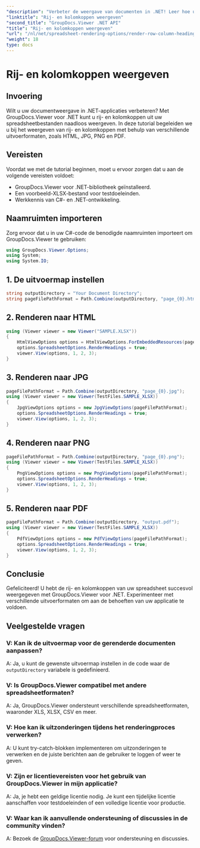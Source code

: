```yaml
---
"description": "Verbeter de weergave van documenten in .NET! Leer hoe u rij- en kolomkoppen kunt weergeven met GroupDocs.Viewer voor .NET. Ontdek HTML-, JPG-, PNG- en PDF-uitvoer."
"linktitle": "Rij- en kolomkoppen weergeven"
"second_title": "GroupDocs.Viewer .NET API"
"title": "Rij- en kolomkoppen weergeven"
"url": "/nl/net/spreadsheet-rendering-options/render-row-column-headings/"
"weight": 18
type: docs
---
```

# Rij- en kolomkoppen weergeven

## Invoering
Wilt u uw documentweergave in .NET-applicaties verbeteren? Met GroupDocs.Viewer voor .NET kunt u rij- en kolomkoppen uit uw spreadsheetbestanden naadloos weergeven. In deze tutorial begeleiden we u bij het weergeven van rij- en kolomkoppen met behulp van verschillende uitvoerformaten, zoals HTML, JPG, PNG en PDF.
## Vereisten
Voordat we met de tutorial beginnen, moet u ervoor zorgen dat u aan de volgende vereisten voldoet:
- GroupDocs.Viewer voor .NET-bibliotheek geïnstalleerd.
- Een voorbeeld-XLSX-bestand voor testdoeleinden.
- Werkkennis van C#- en .NET-ontwikkeling.
## Naamruimten importeren
Zorg ervoor dat u in uw C#-code de benodigde naamruimten importeert om GroupDocs.Viewer te gebruiken:
```csharp
using GroupDocs.Viewer.Options;
using System;
using System.IO;
```
## 1. De uitvoermap instellen
```csharp
string outputDirectory = "Your Document Directory";
string pageFilePathFormat = Path.Combine(outputDirectory, "page_{0}.html");
```
## 2. Renderen naar HTML
```csharp
using (Viewer viewer = new Viewer("SAMPLE.XLSX"))
{
    HtmlViewOptions options = HtmlViewOptions.ForEmbeddedResources(pageFilePathFormat);
    options.SpreadsheetOptions.RenderHeadings = true;
    viewer.View(options, 1, 2, 3);
}
```
## 3. Renderen naar JPG
```csharp
pageFilePathFormat = Path.Combine(outputDirectory, "page_{0}.jpg");
using (Viewer viewer = new Viewer(TestFiles.SAMPLE_XLSX))
{
    JpgViewOptions options = new JpgViewOptions(pageFilePathFormat);
    options.SpreadsheetOptions.RenderHeadings = true;
    viewer.View(options, 1, 2, 3);
}
```
## 4. Renderen naar PNG
```csharp
pageFilePathFormat = Path.Combine(outputDirectory, "page_{0}.png");
using (Viewer viewer = new Viewer(TestFiles.SAMPLE_XLSX))
{
    PngViewOptions options = new PngViewOptions(pageFilePathFormat);
    options.SpreadsheetOptions.RenderHeadings = true;
    viewer.View(options, 1, 2, 3);
}
```
## 5. Renderen naar PDF
```csharp
pageFilePathFormat = Path.Combine(outputDirectory, "output.pdf");
using (Viewer viewer = new Viewer(TestFiles.SAMPLE_XLSX))
{
    PdfViewOptions options = new PdfViewOptions(pageFilePathFormat);
    options.SpreadsheetOptions.RenderHeadings = true;
    viewer.View(options, 1, 2, 3);
}
```
## Conclusie
Gefeliciteerd! U hebt de rij- en kolomkoppen van uw spreadsheet succesvol weergegeven met GroupDocs.Viewer voor .NET. Experimenteer met verschillende uitvoerformaten om aan de behoeften van uw applicatie te voldoen.
## Veelgestelde vragen
### V: Kan ik de uitvoermap voor de gerenderde documenten aanpassen?
A: Ja, u kunt de gewenste uitvoermap instellen in de code waar de `outputDirectory` variabele is gedefinieerd.
### V: Is GroupDocs.Viewer compatibel met andere spreadsheetformaten?
A: Ja, GroupDocs.Viewer ondersteunt verschillende spreadsheetformaten, waaronder XLS, XLSX, CSV en meer.
### V: Hoe kan ik uitzonderingen tijdens het renderingproces verwerken?
A: U kunt try-catch-blokken implementeren om uitzonderingen te verwerken en de juiste berichten aan de gebruiker te loggen of weer te geven.
### V: Zijn er licentievereisten voor het gebruik van GroupDocs.Viewer in mijn applicatie?
A: Ja, je hebt een geldige licentie nodig. Je kunt een tijdelijke licentie aanschaffen voor testdoeleinden of een volledige licentie voor productie.
### V: Waar kan ik aanvullende ondersteuning of discussies in de community vinden?
A: Bezoek de [GroupDocs.Viewer-forum](https://forum.groupdocs.com/c/viewer/9) voor ondersteuning en discussies.